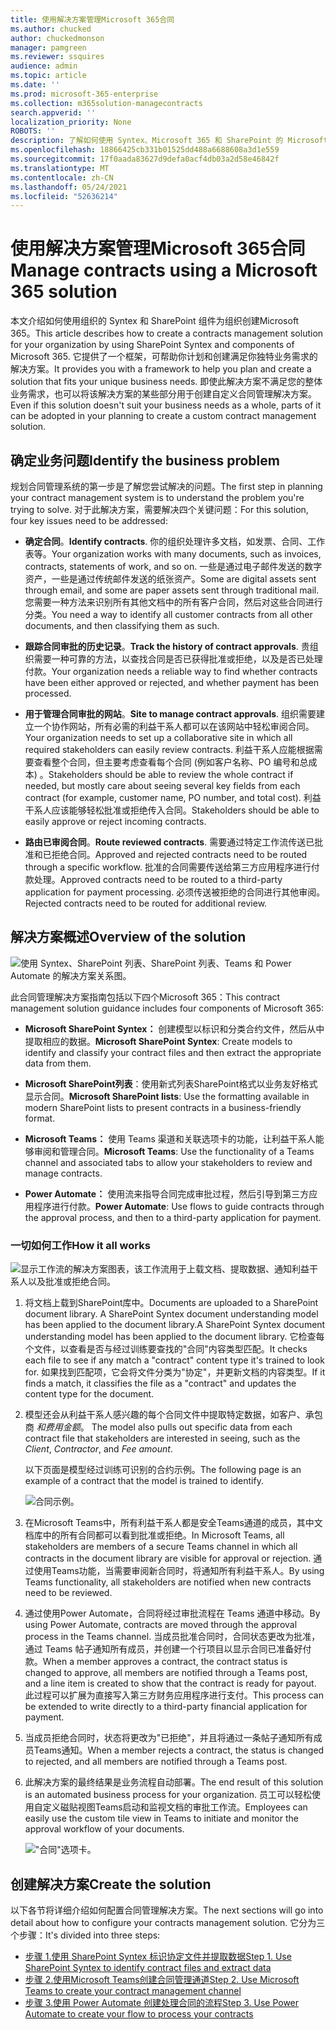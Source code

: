 ```yaml
---
title: 使用解决方案管理Microsoft 365合同
ms.author: chucked
author: chuckedmonson
manager: pamgreen
ms.reviewer: ssquires
audience: admin
ms.topic: article
ms.date: ''
ms.prod: microsoft-365-enterprise
ms.collection: m365solution-managecontracts
search.appverid: ''
localization_priority: None
ROBOTS: ''
description: 了解如何使用 Syntex、Microsoft 365 和 SharePoint 的 Microsoft Teams 解决方案管理Power Automate。
ms.openlocfilehash: 18866425cb331b01525dd488a6688608a3d1e559
ms.sourcegitcommit: 17f0aada83627d9defa0acf4db03a2d58e46842f
ms.translationtype: MT
ms.contentlocale: zh-CN
ms.lasthandoff: 05/24/2021
ms.locfileid: "52636214"
---
```

# <a name="manage-contracts-using-a-microsoft-365-solution"></a><span data-ttu-id="9d1b1-103">使用解决方案管理Microsoft 365合同</span><span class="sxs-lookup"><span data-stu-id="9d1b1-103">Manage contracts using a Microsoft 365 solution</span></span>

<span data-ttu-id="9d1b1-104">本文介绍如何使用组织的 Syntex 和 SharePoint 组件为组织创建Microsoft 365。</span><span class="sxs-lookup"><span data-stu-id="9d1b1-104">This article describes how to create a contracts management solution for your organization by using SharePoint Syntex and components of Microsoft 365.</span></span> <span data-ttu-id="9d1b1-105">它提供了一个框架，可帮助你计划和创建满足你独特业务需求的解决方案。</span><span class="sxs-lookup"><span data-stu-id="9d1b1-105">It provides you with a framework to help you plan and create a solution that fits your unique business needs.</span></span> <span data-ttu-id="9d1b1-106">即使此解决方案不满足您的整体业务需求，也可以将该解决方案的某些部分用于创建自定义合同管理解决方案。</span><span class="sxs-lookup"><span data-stu-id="9d1b1-106">Even if this solution doesn't suit your business needs as a whole, parts of it can be adopted in your planning to create a custom contract management solution.</span></span>

## <a name="identify-the-business-problem"></a><span data-ttu-id="9d1b1-107">确定业务问题</span><span class="sxs-lookup"><span data-stu-id="9d1b1-107">Identify the business problem</span></span>

<span data-ttu-id="9d1b1-108">规划合同管理系统的第一步是了解您尝试解决的问题。</span><span class="sxs-lookup"><span data-stu-id="9d1b1-108">The first step in planning your contract management system is to understand the problem you're trying to solve.</span></span> <span data-ttu-id="9d1b1-109">对于此解决方案，需要解决四个关键问题：</span><span class="sxs-lookup"><span data-stu-id="9d1b1-109">For this solution, four key issues need to be addressed:</span></span>

- <span data-ttu-id="9d1b1-110">**确定合同**。</span><span class="sxs-lookup"><span data-stu-id="9d1b1-110">**Identify contracts**.</span></span> <span data-ttu-id="9d1b1-111">你的组织处理许多文档，如发票、合同、工作表等。</span><span class="sxs-lookup"><span data-stu-id="9d1b1-111">Your organization works with many documents, such as invoices, contracts, statements of work, and so on.</span></span>  <span data-ttu-id="9d1b1-112">一些是通过电子邮件发送的数字资产，一些是通过传统邮件发送的纸张资产。</span><span class="sxs-lookup"><span data-stu-id="9d1b1-112">Some are digital assets sent through email, and some are paper assets sent through traditional mail.</span></span> <span data-ttu-id="9d1b1-113">您需要一种方法来识别所有其他文档中的所有客户合同，然后对这些合同进行分类。</span><span class="sxs-lookup"><span data-stu-id="9d1b1-113">You need a way to identify all customer contracts from all other documents, and then classifying them as such.</span></span>

- <span data-ttu-id="9d1b1-114">**跟踪合同审批的历史记录**。</span><span class="sxs-lookup"><span data-stu-id="9d1b1-114">**Track the history of contract approvals**.</span></span> <span data-ttu-id="9d1b1-115">贵组织需要一种可靠的方法，以查找合同是否已获得批准或拒绝，以及是否已处理付款。</span><span class="sxs-lookup"><span data-stu-id="9d1b1-115">Your organization needs a reliable way to find whether contracts have been either approved or rejected, and whether payment has been processed.</span></span> 

- <span data-ttu-id="9d1b1-116">**用于管理合同审批的网站**。</span><span class="sxs-lookup"><span data-stu-id="9d1b1-116">**Site to manage contract approvals**.</span></span> <span data-ttu-id="9d1b1-117">组织需要建立一个协作网站，所有必需的利益干系人都可以在该网站中轻松审阅合同。</span><span class="sxs-lookup"><span data-stu-id="9d1b1-117">Your organization needs to set up a collaborative site in which all required stakeholders can easily review contracts.</span></span> <span data-ttu-id="9d1b1-118">利益干系人应能根据需要查看整个合同，但主要考虑查看每个合同 (例如客户名称、PO 编号和总成本) 。</span><span class="sxs-lookup"><span data-stu-id="9d1b1-118">Stakeholders should be able to review the whole contract if needed, but mostly care about seeing several key fields from each contract (for example, customer name, PO number, and total cost).</span></span> <span data-ttu-id="9d1b1-119">利益干系人应该能够轻松批准或拒绝传入合同。</span><span class="sxs-lookup"><span data-stu-id="9d1b1-119">Stakeholders should be able to easily approve or reject incoming contracts.</span></span>

- <span data-ttu-id="9d1b1-120">**路由已审阅合同**。</span><span class="sxs-lookup"><span data-stu-id="9d1b1-120">**Route reviewed contracts**.</span></span> <span data-ttu-id="9d1b1-121">需要通过特定工作流传送已批准和已拒绝合同。</span><span class="sxs-lookup"><span data-stu-id="9d1b1-121">Approved and rejected contracts need to be routed through a specific workflow.</span></span> <span data-ttu-id="9d1b1-122">批准的合同需要传送给第三方应用程序进行付款处理。</span><span class="sxs-lookup"><span data-stu-id="9d1b1-122">Approved contracts need to be routed to a third-party application for payment processing.</span></span> <span data-ttu-id="9d1b1-123">必须传送被拒绝的合同进行其他审阅。</span><span class="sxs-lookup"><span data-stu-id="9d1b1-123">Rejected contracts need to be routed for additional review.</span></span>

## <a name="overview-of-the-solution"></a><span data-ttu-id="9d1b1-124">解决方案概述</span><span class="sxs-lookup"><span data-stu-id="9d1b1-124">Overview of the solution</span></span>

  ![使用 Syntex、SharePoint 列表、SharePoint 列表、Teams 和 Power Automate 的解决方案关系图。](../media/content-understanding/syntex-solution-manage-contracts-setup-steps.png)

<span data-ttu-id="9d1b1-126">此合同管理解决方案指南包括以下四个Microsoft 365：</span><span class="sxs-lookup"><span data-stu-id="9d1b1-126">This contract management solution guidance includes four components of Microsoft 365:</span></span>

- <span data-ttu-id="9d1b1-127">**Microsoft SharePoint Syntex：** 创建模型以标识和分类合约文件，然后从中提取相应的数据。</span><span class="sxs-lookup"><span data-stu-id="9d1b1-127">**Microsoft SharePoint Syntex**: Create models to identify and classify your contract files and then extract the appropriate data from them.</span></span>

- <span data-ttu-id="9d1b1-128">**Microsoft SharePoint列表**：使用新式列表SharePoint格式以业务友好格式显示合同。</span><span class="sxs-lookup"><span data-stu-id="9d1b1-128">**Microsoft SharePoint lists**: Use the formatting available in modern SharePoint lists to present contracts in a business-friendly format.</span></span>

- <span data-ttu-id="9d1b1-129">**Microsoft Teams：** 使用 Teams 渠道和关联选项卡的功能，让利益干系人能够审阅和管理合同。</span><span class="sxs-lookup"><span data-stu-id="9d1b1-129">**Microsoft Teams**: Use the functionality of a Teams channel and associated tabs to allow your stakeholders to review and manage contracts.</span></span>

- <span data-ttu-id="9d1b1-130">**Power Automate：** 使用流来指导合同完成审批过程，然后引导到第三方应用程序进行付款。</span><span class="sxs-lookup"><span data-stu-id="9d1b1-130">**Power Automate**: Use flows to guide contracts through the approval process, and then to a third-party application for payment.</span></span>

### <a name="how-it-all-works"></a><span data-ttu-id="9d1b1-131">一切如何工作</span><span class="sxs-lookup"><span data-stu-id="9d1b1-131">How it all works</span></span>

  ![显示工作流的解决方案图表，该工作流用于上载文档、提取数据、通知利益干系人以及批准或拒绝合同。](../media/content-understanding/syntex-solution-manage-contracts-overview.png)

1. <span data-ttu-id="9d1b1-133">将文档上载到SharePoint库中。</span><span class="sxs-lookup"><span data-stu-id="9d1b1-133">Documents are uploaded to a SharePoint document library.</span></span> <span data-ttu-id="9d1b1-134">A SharePoint Syntex document understanding model has been applied to the document library.</span><span class="sxs-lookup"><span data-stu-id="9d1b1-134">A SharePoint Syntex document understanding model has been applied to the document library.</span></span> <span data-ttu-id="9d1b1-135">它检查每个文件，以查看是否与经过训练要查找的"合同"内容类型匹配。</span><span class="sxs-lookup"><span data-stu-id="9d1b1-135">It checks each file to see if any match a "contract" content type it's trained to look for.</span></span> <span data-ttu-id="9d1b1-136">如果找到匹配项，它会将文件分类为"协定"，并更新文档的内容类型。</span><span class="sxs-lookup"><span data-stu-id="9d1b1-136">If it finds a match, it classifies the file as a "contract" and updates the content type for the document.</span></span>

2. <span data-ttu-id="9d1b1-137">模型还会从利益干系人感兴趣的每个合同文件中提取特定数据，如客户、承包商 *和费用金额*。  </span><span class="sxs-lookup"><span data-stu-id="9d1b1-137">The model also pulls out specific data from each contract file that stakeholders are interested in seeing, such as the *Client*, *Contractor*, and *Fee amount*.</span></span>

    <span data-ttu-id="9d1b1-138">以下页面是模型经过训练可识别的合约示例。</span><span class="sxs-lookup"><span data-stu-id="9d1b1-138">The following page is an example of a contract that the model is trained to identify.</span></span>

      ![合同示例。](../media/content-understanding/contract.png)

3. <span data-ttu-id="9d1b1-140">在Microsoft Teams中，所有利益干系人都是安全Teams通道的成员，其中文档库中的所有合同都可以看到批准或拒绝。</span><span class="sxs-lookup"><span data-stu-id="9d1b1-140">In Microsoft Teams, all stakeholders are members of a secure Teams channel in which all contracts in the document library are visible for approval or rejection.</span></span> <span data-ttu-id="9d1b1-141">通过使用Teams功能，当需要审阅新合同时，将通知所有利益干系人。</span><span class="sxs-lookup"><span data-stu-id="9d1b1-141">By using Teams functionality, all stakeholders are notified when new contracts need to be reviewed.</span></span>
 
4. <span data-ttu-id="9d1b1-142">通过使用Power Automate，合同将经过审批流程在 Teams 通道中移动。</span><span class="sxs-lookup"><span data-stu-id="9d1b1-142">By using Power Automate, contracts are moved through the approval process in the Teams channel.</span></span> <span data-ttu-id="9d1b1-143">当成员批准合同时，合同状态更改为批准，通过 Teams 帖子通知所有成员，并创建一个行项目以显示合同已准备好付款。</span><span class="sxs-lookup"><span data-stu-id="9d1b1-143">When a member approves a contract, the contract status is changed to approve, all members are notified through a Teams post, and a line item is created to show that the contract is ready for payout.</span></span> <span data-ttu-id="9d1b1-144">此过程可以扩展为直接写入第三方财务应用程序进行支付。</span><span class="sxs-lookup"><span data-stu-id="9d1b1-144">This process can be extended to write directly to a third-party financial application for payment.</span></span>

5.  <span data-ttu-id="9d1b1-145">当成员拒绝合同时，状态将更改为"已拒绝"，并且将通过一条帖子通知所有成员Teams通知。</span><span class="sxs-lookup"><span data-stu-id="9d1b1-145">When a member rejects a contract, the status is changed to rejected, and all members are notified through a Teams post.</span></span>

6. <span data-ttu-id="9d1b1-146">此解决方案的最终结果是业务流程自动部署。</span><span class="sxs-lookup"><span data-stu-id="9d1b1-146">The end result of this solution is an automated business process for your organization.</span></span> <span data-ttu-id="9d1b1-147">员工可以轻松使用自定义磁贴视图Teams启动和监视文档的审批工作流。</span><span class="sxs-lookup"><span data-stu-id="9d1b1-147">Employees can easily use the custom tile view in Teams to initiate and monitor the approval workflow of your documents.</span></span> 

     !["合同"选项卡。](../media/content-understanding/tile-view.png)

## <a name="create-the-solution"></a><span data-ttu-id="9d1b1-149">创建解决方案</span><span class="sxs-lookup"><span data-stu-id="9d1b1-149">Create the solution</span></span>

<span data-ttu-id="9d1b1-150">以下各节将详细介绍如何配置合同管理解决方案。</span><span class="sxs-lookup"><span data-stu-id="9d1b1-150">The next sections will go into detail about how to configure your contracts management solution.</span></span> <span data-ttu-id="9d1b1-151">它分为三个步骤：</span><span class="sxs-lookup"><span data-stu-id="9d1b1-151">It's divided into three steps:</span></span>

- [<span data-ttu-id="9d1b1-152">步骤 1.使用 SharePoint Syntex 标识协定文件并提取数据</span><span class="sxs-lookup"><span data-stu-id="9d1b1-152">Step 1. Use SharePoint Syntex to identify contract files and extract data</span></span>](solution-manage-contracts-step1.md)
- [<span data-ttu-id="9d1b1-153">步骤 2.使用Microsoft Teams创建合同管理通道</span><span class="sxs-lookup"><span data-stu-id="9d1b1-153">Step 2. Use Microsoft Teams to create your contract management channel</span></span>](solution-manage-contracts-step2.md)
- [<span data-ttu-id="9d1b1-154">步骤 3.使用 Power Automate 创建处理合同的流程</span><span class="sxs-lookup"><span data-stu-id="9d1b1-154">Step 3. Use Power Automate to create your flow to process your contracts</span></span>](solution-manage-contracts-step3.md)
